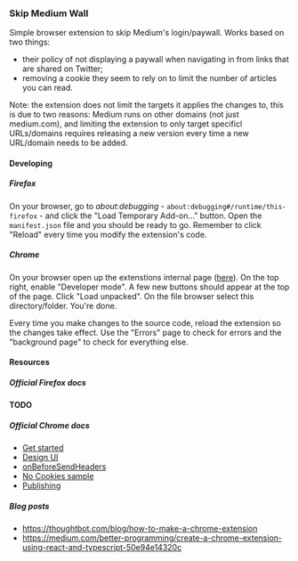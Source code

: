 ### Skip Medium Wall

Simple browser extension to skip Medium's login/paywall. Works based on two
things:

- their policy of not displaying a paywall when navigating in from links that
  are shared on Twitter;
- removing a cookie they seem to rely on to limit the number of articles you can
  read.

Note: the extension does not limit the targets it applies the changes to,
this is due to two reasons: Medium runs on other domains (not just medium.com),
and limiting the extension to only target specificl URLs/domains requires
releasing a new version every time a new URL/domain needs to be added.

#### Developing

##### Firefox

On your browser, go to _about:debugging_ - `about:debugging#/runtime/this-firefox` -
and click the "Load Temporary Add-on..." button. Open the `manifest.json` file
and you should be ready to go. Remember to click "Reload" every time you modify
the extension's code.

##### Chrome

On your browser open up the extenstions internal page
([here](chrome://extensions/)). On the top right, enable "Developer mode".
A few new buttons should appear at the top of the page. Click "Load unpacked".
On the file browser select this directory/folder. You're done.

Every time you make changes to the source code, reload the extension so the
changes take effect. Use the "Errors" page to check for errors and the
"background page" to check for everything else.

#### Resources

##### Official Firefox docs

**TODO**

##### Official Chrome docs

- [Get started](https://developer.chrome.com/extensions/getstarted)
- [Design UI](https://developer.chrome.com/extensions/user_interface)
- [onBeforeSendHeaders](https://developer.chrome.com/extensions/webRequest#event-onBeforeSendHeaders)
- [No Cookies sample](https://developer.chrome.com/extensions/examples/extensions/no_cookies.zip)
- [Publishing](https://support.google.com/chrome/a/answer/2714278?hl=en)

##### Blog posts

- https://thoughtbot.com/blog/how-to-make-a-chrome-extension
- https://medium.com/better-programming/create-a-chrome-extension-using-react-and-typescript-50e94e14320c
